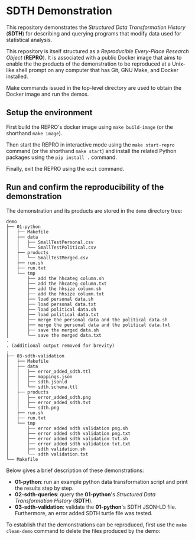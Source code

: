 # SDTH Demonstration

This repository demonstrates the _Structured Data Transformation History_ (__SDTH__) for describing and querying programs that modify data used for statistical analysis.

This repository is itself structured as a _Reproducible Every-Place Research Object_ (__REPRO__). It is associated with a public Docker image that aims to enable the the products of the demonstration to be reproduced at a Unix-like shell prompt on any computer that has Git, GNU Make, and Docker installed.

Make commands issued in the top-level directory are used to obtain the Docker image and run the demos.

## Setup the environment

First build the REPRO's docker image using `make build-image` (or the shorthand `make image`).

Then start the REPRO in interactive mode using the `make start-repro` command (or the shorthand `make start`) and install the related Python packages using the `pip install .` command.

Finally, exit the REPRO using the `exit` command.

## Run and confirm the reproducibility of the demonstration

The demonstration and its products are stored in the `demo` directory tree:
```
demo
├── 01-python
│   ├── Makefile
│   ├── data
│   │   ├── SmallTestPersonal.csv
│   │   └── SmallTestPolitical.csv
│   ├── products
│   │   └── SmallTestMerged.csv
│   ├── run.sh
│   ├── run.txt
│   └── tmp
│       ├── add the hhcateg column.sh
│       ├── add the hhcateg column.txt
│       ├── add the hhsize column.sh
│       ├── add the hhsize column.txt
│       ├── load personal data.sh
│       ├── load personal data.txt
│       ├── load political data.sh
│       ├── load political data.txt
│       ├── merge the personal data and the political data.sh
│       ├── merge the personal data and the political data.txt
│       ├── save the merged data.sh
│       └── save the merged data.txt
.
. (additional output removed for brevity)
.
├── 03-sdth-validation
│   ├── Makefile
│   ├── data
│   │   ├── error_added_sdth.ttl
│   │   ├── mappings.json
│   │   ├── sdth.jsonld
│   │   └── sdth.schema.ttl
│   ├── products
│   │   ├── error_added_sdth.png
│   │   ├── error_added_sdth.txt
│   │   └── sdth.png
│   ├── run.sh
│   ├── run.txt
│   └── tmp
│       ├── error added sdth validation png.sh
│       ├── error added sdth validation png.txt
│       ├── error added sdth validation txt.sh
│       ├── error added sdth validation txt.txt
│       ├── sdth validation.sh
│       └── sdth validation.txt
└── Makefile
```

Below gives a brief description of these demonstrations:
- __01-python__: run an example python data transformation script and print the results step by step.
- __02-sdth-queries__: query the __01-python__'s _Structured Data Transformation History_ (__SDTH__).
- __03-sdth-validation__: validate the __01-python__'s SDTH JSON-LD file. Furthermore, an error added SDTH turtle file was tested.

To establish that the demonstrations can be reproduced, first use the `make clean-demo` command to delete the files produced by the demo:

